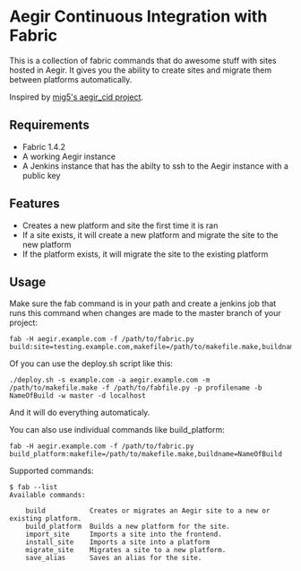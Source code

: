 # Aegir Continuous Integration with Fabric

This is a collection of fabric commands that do awesome stuff with sites 
hosted in Aegir. It gives you the ability to create sites and migrate them
between platforms automatically.

Inspired by [mig5's aegir\_cid project](https://github.com/mig5/aegir_cid).

## Requirements

 - Fabric 1.4.2
 - A working Aegir instance
 - A Jenkins instance that has the abilty to ssh to the Aegir instance with a public key

## Features

 - Creates a new platform and site the first time it is ran
 - If a site exists, it will create a new platform and migrate the site
   to the new platform
 - If the platform exists, it will migrate the site to the existing platform

## Usage

Make sure the fab command is in your path and create a jenkins job that runs
this command when changes are made to the master branch of your project:

    fab -H aegir.example.com -f /path/to/fabric.py build:site=testing.example.com,makefile=/path/to/makefile.make,buildname=NameOfBuild,webserver=master,dbserver=localhost,profile=ProfileName
 
Of you can use the deploy.sh script like this:

    ./deploy.sh -s example.com -a aegir.example.com -m /path/to/makefile.make -f /path/to/fabfile.py -p profilename -b NameOfBuild -w master -d localhost

And it will do everything automaticaly.

You can also use individual commands like build\_platform:

    fab -H aegir.example.com -f /path/to/fabric.py build_platform:makefile=/path/to/makefile.make,buildname=NameOfBuild

Supported commands:

    $ fab --list
    Available commands:

        build           Creates or migrates an Aegir site to a new or existing platform.
        build_platform  Builds a new platform for the site.
        import_site     Imports a site into the frontend.
        install_site    Imports a site into a platform
        migrate_site    Migrates a site to a new platform.
        save_alias      Saves an alias for the site.


